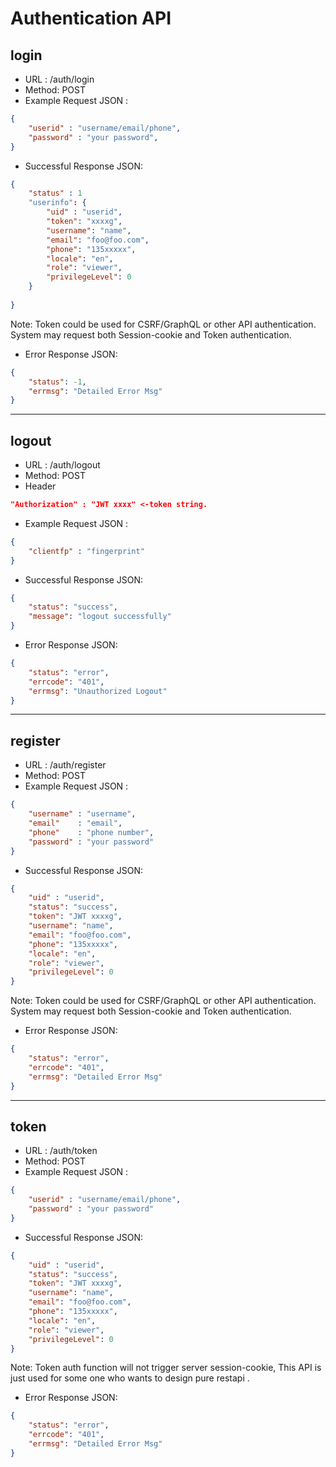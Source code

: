 # Authentication API


## login

* URL : /auth/login
* Method: POST
* Example Request JSON :


```json
{ 
    "userid" : "username/email/phone",
    "password" : "your password",
}
```

* Successful Response JSON:

```json
{
    "status" : 1
    "userinfo": {
        "uid" : "userid",
        "token": "xxxxg",
        "username": "name",
        "email": "foo@foo.com",
        "phone": "135xxxxx",
        "locale": "en",
        "role": "viewer",
        "privilegeLevel": 0
    }
    
}
```

Note:  Token could be used for CSRF/GraphQL or other API authentication.\
System may request both Session-cookie and Token authentication.

* Error Response JSON:

```json
{
    "status": -1,
    "errmsg": "Detailed Error Msg"
}
```
***
## logout

* URL : /auth/logout
* Method: POST
* Header

```json
"Authorization" : "JWT xxxx" <-token string.
```
* Example Request JSON :

```json
{
    "clientfp" : "fingerprint"
}
```

* Successful Response JSON:

```json
{
    "status": "success",
    "message": "logout successfully"
}
```

* Error Response JSON:

```json
{
    "status": "error",
    "errcode": "401",
    "errmsg": "Unauthorized Logout"
}
```

***
## register

* URL : /auth/register
* Method: POST
* Example Request JSON :

```json
{ 
    "username" : "username",
    "email"    : "email",
    "phone"    : "phone number",
    "password" : "your password"
}
```

* Successful Response JSON:

```json
{
    "uid" : "userid",
    "status": "success",
    "token": "JWT xxxxg",
    "username": "name",
    "email": "foo@foo.com",
    "phone": "135xxxxx",
    "locale": "en",
    "role": "viewer",
    "privilegeLevel": 0
}
```

Note:  Token could be used for CSRF/GraphQL or other API authentication.
System may request both Session-cookie and Token authentication.

* Error Response JSON:

```json
{
    "status": "error",
    "errcode": "401",
    "errmsg": "Detailed Error Msg"
}
```

***
## token

* URL : /auth/token
* Method: POST
* Example Request JSON :

```json
{ 
    "userid" : "username/email/phone",
    "password" : "your password"
}
```

* Successful Response JSON:

```json
{
    "uid" : "userid",
    "status": "success",
    "token": "JWT xxxxg",
    "username": "name",
    "email": "foo@foo.com",
    "phone": "135xxxxx",
    "locale": "en",
    "role": "viewer",
    "privilegeLevel": 0
}
```

Note:  Token auth function will not trigger server session-cookie, 
This API is just used for some one who wants to design pure restapi .

* Error Response JSON:

```json
{
    "status": "error",
    "errcode": "401",
    "errmsg": "Detailed Error Msg"
}
```